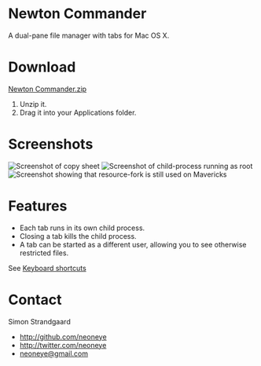 # Newton Commander

A dual-pane file manager with tabs for Mac OS X.


# Download

[Newton Commander.zip](https://github.com/neoneye/newton-commander/releases/download/0.4.1/Newton.Commander.zip)

1. Unzip it.
2. Drag it into your Applications folder.


# Screenshots

![Screenshot of copy sheet](https://raw.github.com/neoneye/newton-commander/master/source/docs/screenshot001.jpg)
![Screenshot of child-process running as root](https://raw.github.com/neoneye/newton-commander/master/source/docs/screenshot002.jpg)
![Screenshot showing that resource-fork is still used on Mavericks](https://raw.github.com/neoneye/newton-commander/master/source/docs/screenshot003.jpg)


# Features

- Each tab runs in its own child process. 
- Closing a tab kills the child process.
- A tab can be started as a different user, allowing you to see otherwise restricted files.


See [Keyboard shortcuts](https://github.com/neoneye/newton-commander/blob/master/USAGE.md)


# Contact

Simon Strandgaard

- http://github.com/neoneye
- http://twitter.com/neoneye
- neoneye@gmail.com


